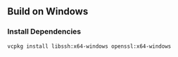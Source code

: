 ## Build on Windows

### Install Dependencies

```vcpkg install libssh:x64-windows openssl:x64-windows```
